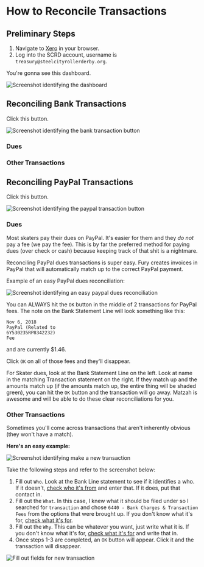 # How to Reconcile Transactions

## Preliminary Steps

1. Navigate to [Xero](https://www.xero.com/us/) in your browser.
2. Log into the SCRD account, username is `treasury@steelcityrollerderby.org`.

You're gonna see this dashboard.

![Screenshot identifying the dashboard](https://github.com/steelcityrollerderby/finance_docs/blob/master/screenshots/reconciling_transactions_screenshots/dashboard_1.png "Dashboard")

## Reconciling Bank Transactions

Click this button.

![Screenshot identifying the bank transaction button](https://github.com/steelcityrollerderby/finance_docs/blob/master/screenshots/reconciling_transactions_screenshots/bank_transaction_button.png "Bank transaction button")

### Dues


### Other Transactions

## Reconciling PayPal Transactions

Click this button.

![Screenshot identifying the paypal transaction button](https://github.com/steelcityrollerderby/finance_docs/blob/master/screenshots/reconciling_transactions_screenshots/paypal_transaction_button.png "Paypal transaction button")

### Dues

Most skaters pay their dues on PayPal. It's easier for them and they _do not_ pay a fee (we pay the fee). This is by far the preferred method for paying dues (over check or cash) because keeping track of that shit is a nightmare.

Reconciling PayPal dues transactions is super easy. Fury creates invoices in PayPal that will automatically match up to the correct PayPal payment. 

Example of an easy PayPal dues reconciliation:

![Screenshot identifying an easy paypal dues reconciliation](https://github.com/steelcityrollerderby/finance_docs/blob/master/screenshots/reconciling_transactions_screenshots/easy_paypal_dues_reconciliation.png "Easy paypal dues reconciliation example")

You can ALWAYS hit the `OK` button in the middle of 2 transactions for PayPal fees. The note on the Bank Statement Line will look something like this:
```
Nov 6, 2018
PayPal (Related to 
6Y530235RP8342232)
Fee
```
and are currently $1.46.

Click `OK` on all of those fees and they'll disappear.

For Skater dues, look at the Bank Statement Line on the left. Look at name in the matching Transaction statement on the right. If they match up and the amounts match up (if the amounts match up, the entire thing will be shaded green), you can hit the `OK` button and the transaction will go away. Matzah is awesome and will be able to do these clear reconciliations for you.

### Other Transactions

Sometimes you'll come across transactions that aren't inherently obvious (they won't have a match).

**Here's an easy example:**

![Screenshot identifying make a new transaction](https://github.com/steelcityrollerderby/finance_docs/blob/master/screenshots/reconciling_transactions_screenshots/make_a_new_transaction.png "Make a new transaction example")

Take the following steps and refer to the screenshot below:
1. Fill out `Who`. Look at the Bank Line statement to see if it identifies a who. If it doesn't, [check who it's from]() and enter that. If it does, put that contact in.
2. Fill out the `What`. In this case, I knew what it should be filed under so I searched for `transaction` and chose `6440 - Bank Charges & Transaction Fees` from the options that were brought up. If you don't know what it's for, [check what it's for]().
3. Fill out the `Why`. This can be whatever you want, just write what it is. If you don't know what it's for, [check what it's for]() and write that in.
4. Once steps 1-3 are completed, an `OK` button will appear. Click it and the transaction will disappear.

![Fill out fields for new transaction](https://github.com/steelcityrollerderby/finance_docs/blob/master/screenshots/reconciling_transactions_screenshots/new_transaction_2.png "Fill out fields for new transaction")
